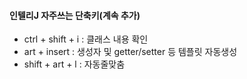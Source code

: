 #### 인텔리J 자주쓰는 단축키(계속 추가)
- ctrl + shift + i : 클래스 내용 확인
- art + insert : 생성자 및 getter/setter 등 템플릿 자동생성
- shift + art + l : 자동줄맞춤